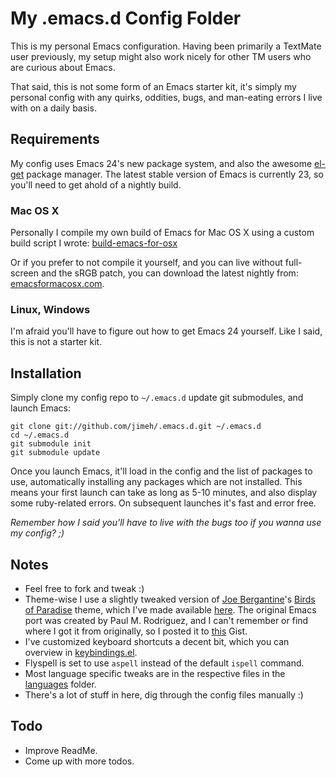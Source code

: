# My .emacs.d Config Folder

This is my personal Emacs configuration. Having been primarily a TextMate user
previously, my setup might also work nicely for other TM users who are curious
about Emacs.

That said, this is not some form of an Emacs starter kit, it's simply my
personal config with any quirks, oddities, bugs, and man-eating errors I live
with on a daily basis.


## Requirements

My config uses Emacs 24's new package system, and also the awesome [el-get][]
package manager. The latest stable version of Emacs is currently 23, so you'll
need to get ahold of a nightly build.

[el-get]: https://github.com/dimitri/el-get


### Mac OS X

Personally I compile my own build of Emacs for Mac OS X using a custom build
script I wrote: [build-emacs-for-osx][]

[build-emacs-for-osx]: https://github.com/jimeh/build-emacs-for-osx

Or if you prefer to not compile it yourself, and you can live without
full-screen and the sRGB patch, you can download the latest nightly from:
[emacsformacosx.com][].

[emacsformacosx.com]: http://emacsformacosx.com/builds


### Linux, Windows

I'm afraid you'll have to figure out how to get Emacs 24 yourself. Like I
said, this is not a starter kit.


## Installation

Simply clone my config repo to `~/.emacs.d` update git submodules, and launch
Emacs:

    git clone git://github.com/jimeh/.emacs.d.git ~/.emacs.d
    cd ~/.emacs.d
    git submodule init
    git submodule update

Once you launch Emacs, it'll load in the config and the list of packages to
use, automatically installing any packages which are not installed. This means
your first launch can take as long as 5-10 minutes, and also display some
ruby-related errors. On subsequent launches it's fast and error free.

*Remember how I said you'll have to live with the bugs too if you wanna use my
config? ;)*


## Notes

* Feel free to fork and tweak :)
* Theme-wise I use a slightly tweaked version of [Joe Bergantine][]'s [Birds of
  Paradise][] theme, which I've made available [here][my-theme]. The original
  Emacs port was created by Paul M. Rodriguez, and I can't remember or find
  where I got it from originally, so I posted it to [this][ori-theme] Gist.
* I've customized keyboard shortcuts a decent bit, which you can overview in
  [keybindings.el][].
* Flyspell is set to use `aspell` instead of the default `ispell` command.
* Most language specific tweaks are in the respective files in the
  [languages][] folder.
* There's a lot of stuff in here, dig through the config files manually :)

[Joe Bergantine]: http://joebergantine.com/
[Birds of Paradise]: http://joebergantine.com/werkstatt/birds-of-paradise
[my-theme]: https://github.com/jimeh/birds-of-paradise-plus-theme.el
[ori-theme]: https://gist.github.com/1130343
[keybindings.el]: https://github.com/jimeh/.emacs.d/blob/master/keybindings.el
[languages]: https://github.com/jimeh/.emacs.d/tree/master/languages


## Todo ##

* Improve ReadMe.
* Come up with more todos.
